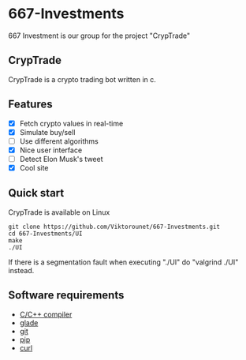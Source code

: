 # 667-Investments
667 Investment is our group for the project "CrypTrade"
## CrypTrade
CrypTrade is a crypto trading bot written in c.
## Features
- [X] Fetch crypto values in real-time
- [X] Simulate buy/sell
- [ ] Use different algorithms
- [X] Nice user interface
- [ ] Detect Elon Musk's tweet
- [X] Cool site
## Quick start
CrypTrade is available on Linux
```shell
git clone https://github.com/Viktorounet/667-Investments.git
cd 667-Investments/UI
make
./UI
```
If there is a segmentation fault when executing "./UI" do "valgrind ./UI" instead.
## Software requirements
* [C/C++ compiler](https://en.cppreference.com/w/c/language)
* [glade](https://glade.gnome.org/)
* [git](https://git-scm.com/book/en/v2/Getting-Started-Installing-Git)
* [pip](https://pip.pypa.io/en/stable/installing/)
* [curl](https://curl.se/download.html)
